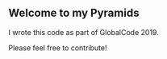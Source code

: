 ## Welcome to my Pyramids

I wrote this code as part of GlobalCode 2019.

Please feel free to contribute!
